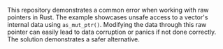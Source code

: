 This repository demonstrates a common error when working with raw pointers in Rust.  The example showcases unsafe access to a vector's internal data using `as_mut_ptr()`.  Modifying the data through this raw pointer can easily lead to data corruption or panics if not done correctly. The solution demonstrates a safer alternative.